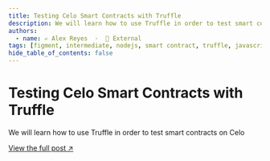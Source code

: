 ```yaml
---
title: Testing Celo Smart Contracts with Truffle
description: We will learn how to use Truffle in order to test smart contracts on Celo
authors:
  - name: ✍️ Alex Reyes  ·  🔗 External
tags: [figment, intermediate, nodejs, smart contract, truffle, javascript]
hide_table_of_contents: false
---
```


# Testing Celo Smart Contracts with Truffle

We will learn how to use Truffle in order to test smart contracts on Celo

[View the full post ↗️](https://learn.figment.io/tutorials/celo-testing-truffle)

<!--truncate-->
